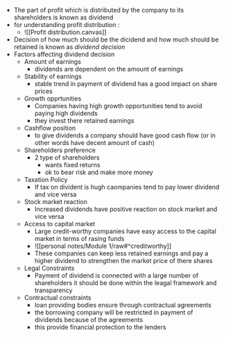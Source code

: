 - The part of profit which is distributed by the company to its shareholders is known as dividend
- for understanding profit distribution :
	- ![[Profit distribution.canvas]]
- Decision of how much should be the dicidend and how much should be retained is known as *dividend decision*
- Factors affecting dividend decision
	- Amount of earnings
		- dividends are dependent on the amount of earnings
	- Stability of earnings
		- stable trend in payment of dividend has a good impact on share prices
	- Growth opprtunities
		- Companies having high growth opportunities tend to avoid paying high dividends 
		- they invest there retained earnings
	- Cashflow position
		- to give dividends a company should have good cash flow (or in other words have decent amount of cash)
	- Shareholders preference
		- 2 type of shareholders
			- wants fixed returns
			- ok to bear risk and make more money
	- Taxation Policy 
		- If tax on divident is hugh caompanies tend to pay lower dividend and vice versa
	- Stock market reaction
		- Increased dividends have positive reaction on stock market and vice versa
	- Access to capital market
		- Large credit-worthy companies have easy access to the capital market in terms of rasing funds
		- ![[personal notes/Module 1/raw#^creditworthy]]
		- These companies can keep less retained earnings and pay a higher dividend to strengthen the market price of there shares
	- Legal Constraints
		- Payment of dividend is connected with a large number of shareholders it should be done within the leagal framework and transparency
	- Contractual constraints
		- loan providing bodies ensure through contractual agreements
		- the borrowing company will be restricted in payment of dividends because of the agreements
		- this provide financial protection to the lenders
